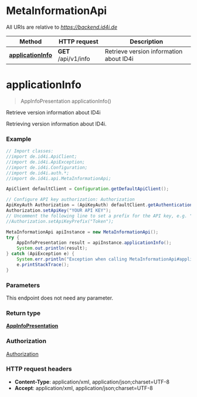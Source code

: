 # MetaInformationApi

All URIs are relative to *https://backend.id4i.de*

Method | HTTP request | Description
------------- | ------------- | -------------
[**applicationInfo**](MetaInformationApi.md#applicationInfo) | **GET** /api/v1/info | Retrieve version information about ID4i


<a name="applicationInfo"></a>
# **applicationInfo**
> AppInfoPresentation applicationInfo()

Retrieve version information about ID4i

Retrieving version information about ID4i.

### Example
```java
// Import classes:
//import de.id4i.ApiClient;
//import de.id4i.ApiException;
//import de.id4i.Configuration;
//import de.id4i.auth.*;
//import de.id4i.api.MetaInformationApi;

ApiClient defaultClient = Configuration.getDefaultApiClient();

// Configure API key authorization: Authorization
ApiKeyAuth Authorization = (ApiKeyAuth) defaultClient.getAuthentication("Authorization");
Authorization.setApiKey("YOUR API KEY");
// Uncomment the following line to set a prefix for the API key, e.g. "Token" (defaults to null)
//Authorization.setApiKeyPrefix("Token");

MetaInformationApi apiInstance = new MetaInformationApi();
try {
    AppInfoPresentation result = apiInstance.applicationInfo();
    System.out.println(result);
} catch (ApiException e) {
    System.err.println("Exception when calling MetaInformationApi#applicationInfo");
    e.printStackTrace();
}
```

### Parameters
This endpoint does not need any parameter.

### Return type

[**AppInfoPresentation**](AppInfoPresentation.md)

### Authorization

[Authorization](../README.md#Authorization)

### HTTP request headers

 - **Content-Type**: application/xml, application/json;charset=UTF-8
 - **Accept**: application/xml, application/json;charset=UTF-8

